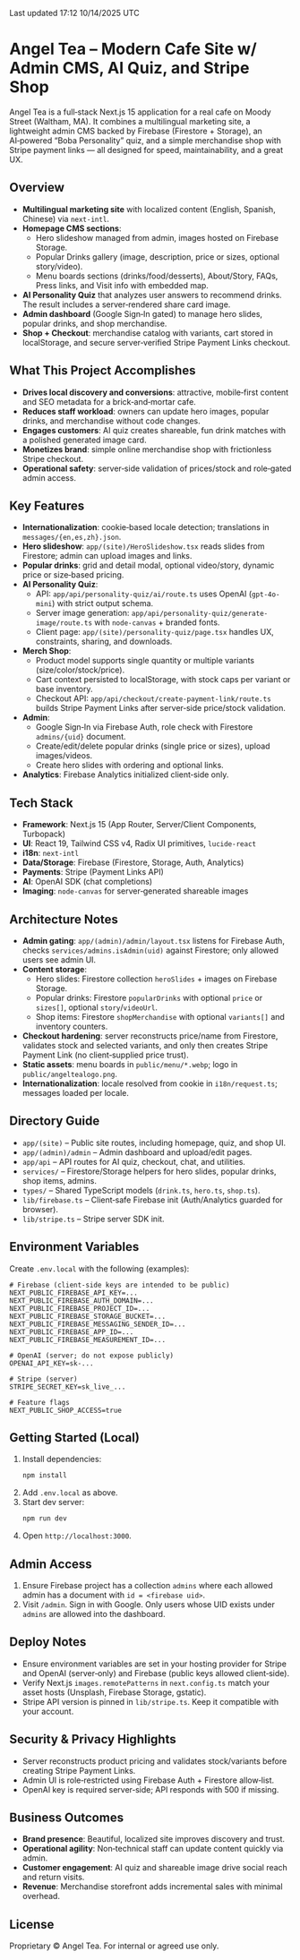 Last updated 17:12 10/14/2025 UTC

Angel Tea – Modern Cafe Site w/ Admin CMS, AI Quiz, and Stripe Shop
===============================================================

Angel Tea is a full‑stack Next.js 15 application for a real cafe on Moody Street (Waltham, MA). It combines a multilingual marketing site, a lightweight admin CMS backed by Firebase (Firestore + Storage), an AI‑powered “Boba Personality” quiz, and a simple merchandise shop with Stripe payment links — all designed for speed, maintainability, and a great UX.

Overview
--------

- **Multilingual marketing site** with localized content (English, Spanish, Chinese) via `next-intl`.
- **Homepage CMS sections**:
  - Hero slideshow managed from admin, images hosted on Firebase Storage.
  - Popular Drinks gallery (image, description, price or sizes, optional story/video).
  - Menu boards sections (drinks/food/desserts), About/Story, FAQs, Press links, and Visit info with embedded map.
- **AI Personality Quiz** that analyzes user answers to recommend drinks. The result includes a server‑rendered share card image.
- **Admin dashboard** (Google Sign‑In gated) to manage hero slides, popular drinks, and shop merchandise.
- **Shop + Checkout**: merchandise catalog with variants, cart stored in localStorage, and secure server‑verified Stripe Payment Links checkout.

What This Project Accomplishes
------------------------------

- **Drives local discovery and conversions**: attractive, mobile‑first content and SEO metadata for a brick‑and‑mortar cafe.
- **Reduces staff workload**: owners can update hero images, popular drinks, and merchandise without code changes.
- **Engages customers**: AI quiz creates shareable, fun drink matches with a polished generated image card.
- **Monetizes brand**: simple online merchandise shop with frictionless Stripe checkout.
- **Operational safety**: server‑side validation of prices/stock and role‑gated admin access.

Key Features
------------

- **Internationalization**: cookie‑based locale detection; translations in `messages/{en,es,zh}.json`.
- **Hero slideshow**: `app/(site)/HeroSlideshow.tsx` reads slides from Firestore; admin can upload images and links.
- **Popular drinks**: grid and detail modal, optional video/story, dynamic price or size‑based pricing.
- **AI Personality Quiz**:
  - API: `app/api/personality-quiz/ai/route.ts` uses OpenAI (`gpt-4o-mini`) with strict output schema.
  - Server image generation: `app/api/personality-quiz/generate-image/route.ts` with `node-canvas` + branded fonts.
  - Client page: `app/(site)/personality-quiz/page.tsx` handles UX, constraints, sharing, and downloads.
- **Merch Shop**:
  - Product model supports single quantity or multiple variants (size/color/stock/price).
  - Cart context persisted to localStorage, with stock caps per variant or base inventory.
  - Checkout API: `app/api/checkout/create-payment-link/route.ts` builds Stripe Payment Links after server‑side price/stock validation.
- **Admin**:
  - Google Sign‑In via Firebase Auth, role check with Firestore `admins/{uid}` document.
  - Create/edit/delete popular drinks (single price or sizes), upload images/videos.
  - Create hero slides with ordering and optional links.
- **Analytics**: Firebase Analytics initialized client‑side only.

Tech Stack
----------

- **Framework**: Next.js 15 (App Router, Server/Client Components, Turbopack)
- **UI**: React 19, Tailwind CSS v4, Radix UI primitives, `lucide-react`
- **i18n**: `next-intl`
- **Data/Storage**: Firebase (Firestore, Storage, Auth, Analytics)
- **Payments**: Stripe (Payment Links API)
- **AI**: OpenAI SDK (chat completions)
- **Imaging**: `node-canvas` for server‑generated shareable images

Architecture Notes
------------------

- **Admin gating**: `app/(admin)/admin/layout.tsx` listens for Firebase Auth, checks `services/admins.isAdmin(uid)` against Firestore; only allowed users see admin UI.
- **Content storage**:
  - Hero slides: Firestore collection `heroSlides` + images on Firebase Storage.
  - Popular drinks: Firestore `popularDrinks` with optional `price` or `sizes[]`, optional `story`/`videoUrl`.
  - Shop items: Firestore `shopMerchandise` with optional `variants[]` and inventory counters.
- **Checkout hardening**: server reconstructs price/name from Firestore, validates stock and selected variants, and only then creates Stripe Payment Link (no client‑supplied price trust).
- **Static assets**: menu boards in `public/menu/*.webp`; logo in `public/angeltealogo.png`.
- **Internationalization**: locale resolved from cookie in `i18n/request.ts`; messages loaded per locale.

Directory Guide
---------------

- `app/(site)` – Public site routes, including homepage, quiz, and shop UI.
- `app/(admin)/admin` – Admin dashboard and upload/edit pages.
- `app/api` – API routes for AI quiz, checkout, chat, and utilities.
- `services/` – Firestore/Storage helpers for hero slides, popular drinks, shop items, admins.
- `types/` – Shared TypeScript models (`drink.ts`, `hero.ts`, `shop.ts`).
- `lib/firebase.ts` – Client‑safe Firebase init (Auth/Analytics guarded for browser).
- `lib/stripe.ts` – Stripe server SDK init.

Environment Variables
---------------------

Create `.env.local` with the following (examples):

```
# Firebase (client‑side keys are intended to be public)
NEXT_PUBLIC_FIREBASE_API_KEY=...
NEXT_PUBLIC_FIREBASE_AUTH_DOMAIN=...
NEXT_PUBLIC_FIREBASE_PROJECT_ID=...
NEXT_PUBLIC_FIREBASE_STORAGE_BUCKET=...
NEXT_PUBLIC_FIREBASE_MESSAGING_SENDER_ID=...
NEXT_PUBLIC_FIREBASE_APP_ID=...
NEXT_PUBLIC_FIREBASE_MEASUREMENT_ID=...

# OpenAI (server; do not expose publicly)
OPENAI_API_KEY=sk-...

# Stripe (server)
STRIPE_SECRET_KEY=sk_live_...

# Feature flags
NEXT_PUBLIC_SHOP_ACCESS=true
```

Getting Started (Local)
-----------------------

1. Install dependencies:
   ```bash
   npm install
   ```
2. Add `.env.local` as above.
3. Start dev server:
   ```bash
   npm run dev
   ```
4. Open `http://localhost:3000`.

Admin Access
------------

1. Ensure Firebase project has a collection `admins` where each allowed admin has a document with `id = <firebase uid>`.
2. Visit `/admin`. Sign in with Google. Only users whose UID exists under `admins` are allowed into the dashboard.

Deploy Notes
------------

- Ensure environment variables are set in your hosting provider for Stripe and OpenAI (server‑only) and Firebase (public keys allowed client‑side).
- Verify Next.js `images.remotePatterns` in `next.config.ts` match your asset hosts (Unsplash, Firebase Storage, gstatic).
- Stripe API version is pinned in `lib/stripe.ts`. Keep it compatible with your account.

Security & Privacy Highlights
-----------------------------

- Server reconstructs product pricing and validates stock/variants before creating Stripe Payment Links.
- Admin UI is role‑restricted using Firebase Auth + Firestore allow‑list.
- OpenAI key is required server‑side; API responds with 500 if missing.

Business Outcomes
-----------------

- **Brand presence**: Beautiful, localized site improves discovery and trust.
- **Operational agility**: Non‑technical staff can update content quickly via admin.
- **Customer engagement**: AI quiz and shareable image drive social reach and return visits.
- **Revenue**: Merchandise storefront adds incremental sales with minimal overhead.

License
-------

Proprietary © Angel Tea. For internal or agreed use only.


